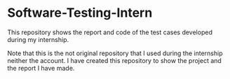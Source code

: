 # Software-Testing-Intern
This repository shows the report and code of the test cases developed during my internship.

Note that this is the not original repository that I used during the internship neither the account. I have created this repository to show the project and the report I have made.
